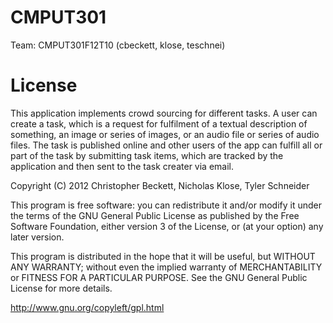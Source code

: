 CMPUT301
========

Team: CMPUT301F12T10 (cbeckett, klose, teschnei)

License
=======
This application implements crowd sourcing for different tasks. 
A user can create a task, which is a request for fulfilment of 
a textual description of something, an image or series of images,
or an audio file or series of audio files. The task is published
online and other users of the app can fulfill all or part of the
task by submitting task items, which are tracked by the application
and then sent to the task creater via email.

Copyright (C) 2012 Christopher Beckett, Nicholas Klose, Tyler Schneider

This program is free software: you can redistribute it and/or modify
it under the terms of the GNU General Public License as published by
the Free Software Foundation, either version 3 of the License, or
(at your option) any later version.

This program is distributed in the hope that it will be useful,
but WITHOUT ANY WARRANTY; without even the implied warranty of
MERCHANTABILITY or FITNESS FOR A PARTICULAR PURPOSE.  See the
GNU General Public License for more details.

http://www.gnu.org/copyleft/gpl.html
